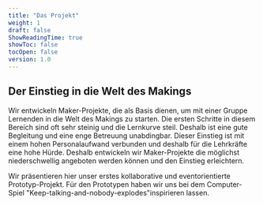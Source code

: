 ```yaml
---
title: "Das Projekt"
weight: 1
draft: false
ShowReadingTime: true
showToc: false
tocOpen: false
version: 1.0
---
```


## Der Einstieg in die Welt des Makings
Wir entwickeln Maker-Projekte, die als Basis dienen, um mit einer Gruppe Lernenden in die Welt des Makings zu starten. Die ersten Schritte in diesem Bereich sind oft sehr steinig und die Lernkurve  steil. Deshalb ist eine gute Begleitung und eine enge Betreuung unabdingbar. Dieser Einstieg ist mit einem hohen Personalaufwand verbunden und deshalb für die Lehrkräfte eine hohe Hürde. 
Deshalb entwickeln wir Maker-Projekte die möglichst niederschwellig angeboten werden können und den Einstieg erleichtern.

Wir präsentieren hier unser erstes kollaborative und eventorientierte Prototyp-Projekt. Für den Prototypen haben wir uns bei dem Computer-Spiel "Keep-talking-and-nobody-explodes"inspirieren lassen.